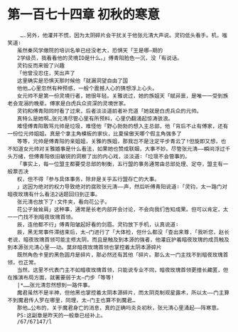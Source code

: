 # 第一百七十四章 初秋的寒意
        ….另外，他灌并不慌，因为太阴碎片会干扰关于他张元清大声说。灵钧低头看手。机，嗤笑道∶
       虽然秦风学缴院的培训名单已经没老大，恐惧天「王是哪—期的
       2学级员，我看看他的灵境ID是什么。」傅青阳脸色一沉，没「有说话。
       灵钧反而来毁了兴趣
       「他曾没忍住，笑出声了
       这里确实是恐惧天那时候他「就漏洞望自由了国
       他他…心里忽然有种预感，一般个震撼人心的猜想浮上心头。
       女元帅不是第一份灵境行者，她很年轻。关雅说过，她的族姐天「赋异禀，是唯一一受到族老会宠溺的晚辈。傅家是白虎兵众资深的灵境世家。
       灵钧和傅青阳同时看了过来，后者淡淡道前者补充道「她就是白虎兵众的元帅。
       真特么是她啊…张元清尽管心里有所预料，心里仍翻涌起惊涛骇浪。
       难怪傅青阳敢骂元帅是垃圾，难怪他「野心勃勃的想入主总部，他「背后不止有傅家，还有一份位元帅姐姐。真是个拿主角模板的家伙，比夏侯傲天哪个假主角强多了
       等等，元帅是傅青阳的亲姐姐，关雅的族姐，那我岂不是注定平步青云了!但旋即又想，也不知道女元帅对关雅婚事是什么看法，如果她也赞成联姻，大事不妙。尽管张元清——瞬间浮过千头万绪，但傅青阳依旧敏锐的洞察了出的内心戏，淡淡道∶「垃圾不会管事的。
       「事实上，每一位盟主都要受总部的制衡，五行盟的事务通常由总部处理、定夺，盟主有一般票否决
       权，但不得「参与具体事务，除非是关乎五行盟存亡的大事。
       」这因为绝对的权力导致绝对的腐败张元清——声，然后听傅青阳说道∶「灵钧，太一路门对暗夜玫瑰有什么看法2话题回归到正事。
       张元清也放下了∶文件夹，看向花公子。
       花公子耸耸肩」这种事，通常是长老内部开会讨论，不会向我们告知成果。但可以肯定，太一一门找不到暗夜玫瑰首领。
       辰，连他都不行」傅青阳皱起好看的剑眉。灵钧放下手机，认真说道∶
       辰，黑无常事件滞结束后，太—门进行了「大体检，但什么都没「查出来尊.「我听您，赵长老说，暗夜玫瑰首领可能主修太阴，而且是触及到本源的强者，他灌庇护着暗夜玫瑰的成员触及到本源张元清心里——动。莫非暗夜玫瑰首领也掌控着太阴本源碎片
       既然角色卡里的黑色圆月是碎片，那必然还有其他「碎片。那么太一门主找不到暗夜玫瑰首领，也正常。
       当然，这里不代表门主不如暗夜玫瑰首领，只能说专业不同，暗夜玫瑰首领更擅长藏匿，但在推演布局方面，就署要弱于太—门步「等等!
       |*……张元清忽然想到一路件事。
       魔君虽然不是半神，但他黑也掌控着太阴本源碎片，而太阴克制观星露术，所以太——门主算不到魔君传人罗在哪里，同理，太—门主也算不到魔君…
       那他…公布的，关于魔君身亡的消息，真的正确吗炎炎初秋，张元清心里涌起——阵寒意。
       PS∶这副章是昨天的一般章已经补上。
       /67/67147/l